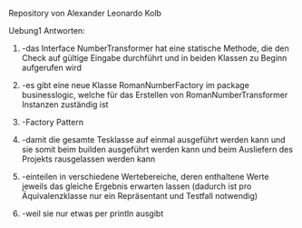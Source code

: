 Repository von Alexander Leonardo Kolb

Uebung1 Antworten:

1.  -das Interface NumberTransformer hat eine statische Methode, die den Check auf gültige Eingabe durchführt und in beiden Klassen zu Beginn aufgerufen wird

2.  -es gibt eine neue Klasse RomanNumberFactory im package businesslogic, welche für das Erstellen von RomanNumberTransformer Instanzen zuständig ist

3.  -Factory Pattern

4.  -damit die gesamte Tesklasse auf einmal ausgeführt werden kann und sie somit beim builden ausgeführt werden kann und beim Ausliefern des Projekts rausgelassen werden kann

5.  -einteilen in verschiedene Wertebereiche, deren enthaltene Werte jeweils das gleiche Ergebnis erwarten lassen (dadurch ist pro Äquivalenzklasse nur ein Repräsentant und Testfall notwendig)

6.  -weil sie nur etwas per println ausgibt
